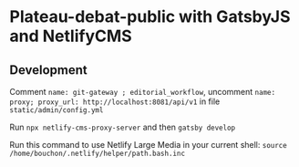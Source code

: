 # Plateau-debat-public with GatsbyJS and NetlifyCMS

## Development

Comment `name: git-gateway ; editorial_workflow`, uncomment `name: proxy; proxy_url: http://localhost:8081/api/v1` in file `static/admin/config.yml`

Run `npx netlify-cms-proxy-server` and then `gatsby develop`

Run this command to use Netlify Large Media in your current shell: `source /home/bouchon/.netlify/helper/path.bash.inc`